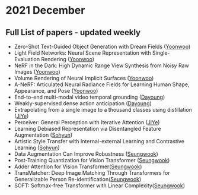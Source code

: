 # 2021 December
## Full List of papers - updated weekly

- Zero-Shot Text-Guided Object Generation with Dream Fields ([Yoonwoo](https://ballistic-scarecrow-96b.notion.site/Zero-Shot-Text-Guided-Object-Generation-with-Dream-Fields-605412ddca814273af76bca62088f625))
- Light Field Networks: Neural Scene Representation with Single-Evaluation Rendering ([Yoonwoo](https://www.notion.so/Light-Field-Networks-Neural-Scene-Representation-with-Single-Evaluation-Rendering-5c0124e1b71445418d2d1f73fa1e65af))
- NeRF in the Dark: High Dynamic Range View Synthesis from Noisy Raw Images ([Yoonwoo](https://ballistic-scarecrow-96b.notion.site/NeRF-in-the-Dark-High-Dynamic-Range-View-Synthesis-from-Noisy-Raw-Images-b9b2f33c7d304b9f97796d9cafc07970))
- Volume Rendering of Neural Implicit Surfaces ([Yoonwoo](https://www.notion.so/Volume-Rendering-of-Neural-Implicit-Surfaces-d82f3c5a99b94fcf84af057db2f61e77))
- A-NeRF: Articulated Neural Radiance Fields for Learning Human Shape, Appearance, and Pose ([Yoonwoo](https://www.notion.so/A-NeRF-Articulated-Neural-Radiance-Fields-for-Learning-Human-Shape-Appearance-and-Pose-b76a0232334a42758473186b91b41222))
- End-to-end multi-modal video temporal grounding ([Dayoung](https://encouraging-plow-56c.notion.site/End-to-end-multi-modal-video-temporal-grounding-f90b58b6b9f94c18beae290f78672bc8))
- Weakly-supervised dense action anticipation ([Dayoung](https://encouraging-plow-56c.notion.site/Weakly-supervised-dense-action-anticipation-cbf46ff8e58746c98167153749ff7c1d))
- Extrapolating from a single image to a thousand classes using distillation ([JiYe](https://dawn-laser-9d4.notion.site/Extrapolating-from-a-single-image-to-a-thousand-classes-using-distillation-2b2ad5fc74d84aa8b755439af28e501e))
- Perceiver: General Perception with Iterative Attention ([JiYe](https://dawn-laser-9d4.notion.site/Perceiver-General-Perception-with-Iterative-Attention-5d68f8e2cdc644ee99adb6c7aae559b1))
- Learning Debiased Representation via Disentangled Feature Augmentation ([Sohyun](https://broken-minute-4b4.notion.site/Learning-Debiased-Representation-via-Disentangled-Feature-Augmentation-35206a4ee8b84418aa384e122d97b36d))
- Artistic Style Transfer with Internal-external Learning and Contrastive Learning ([Sohyun](https://broken-minute-4b4.notion.site/Artistic-Style-Transfer-with-Internal-external-Learning-and-Contrastive-Learning-dd95311b02af412ea14f3c32d892ccc7))
- Data Augmentation Can Improve Robustness ([Seungwook](https://github.com/POSTECH-CVLab/daily-reading-group/blob/main/Archive/2021/12/summary/seungwook_01.md))
- Post-Training Quantization for Vision Transformer ([Seungwook](https://github.com/POSTECH-CVLab/daily-reading-group/blob/main/Archive/2021/12/summary/seungwook_02.md))
- Adder Attention for Vision Transformer([Seungwook](https://github.com/POSTECH-CVLab/daily-reading-group/blob/main/Archive/2021/12/summary/seungwook_03.md))
- TransMatcher: Deep Image Matching Through Transformers for Generalizable Person Re-identification([Seungwook](https://github.com/POSTECH-CVLab/daily-reading-group/blob/main/Archive/2021/12/summary/seungwook_04.md))
- SOFT: Softmax-free Transformer with Linear Complexity([Seungwook](https://github.com/POSTECH-CVLab/daily-reading-group/blob/main/Archive/2021/12/summary/seungwook_05.md))
